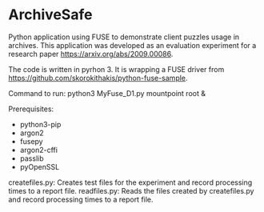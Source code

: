 # ArchiveSafe
Python application using FUSE to demonstrate client puzzles usage in archives. This application was developed as an evaluation experiment for a research paper https://arxiv.org/abs/2009.00086.

The code is written in pyrhon 3. It is wrapping a FUSE driver from https://github.com/skorokithakis/python-fuse-sample.

Command to run: python3 MyFuse_D1.py mountpoint root &

Prerequisites:
 - python3-pip
 - argon2
 - fusepy
 - argon2-cffi
 - passlib
 - pyOpenSSL

createfiles.py: Creates test files for the experiment and record processing times to a report file.
readfiles.py: Reads the files created by createfiles.py and record processing times to a report file.
